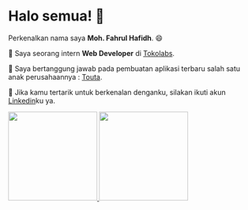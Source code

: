 # Halo semua! 👋

Perkenalkan nama saya **Moh. Fahrul Hafidh**. 😄

🔭 Saya seorang intern **Web Developer** di [Tokolabs](https://www.tokolabs.com/).

👯 Saya bertanggung jawab pada pembuatan aplikasi terbaru salah satu anak perusahaannya : [Touta](https://touta.co.id).

🤔 Jika kamu tertarik untuk berkenalan denganku, silakan ikuti akun [Linkedin](https://www.linkedin.com/in/moh-fahrul-hafidh-2192751b2/)ku ya.

<p align="left">
<a href="https://github.com/h4rfu1">
  <img height="180em" src="https://github-readme-stats-eight-theta.vercel.app/api?username=h4rfu1&show_icons=true&theme=algolia&include_all_commits=true&count_private=true"/>
  <img height="180em" src="https://github-readme-stats-eight-theta.vercel.app/api/top-langs/?username=h4rfu1&layout=compact&langs_count=8&theme=algolia"/>
</a>
</p>
